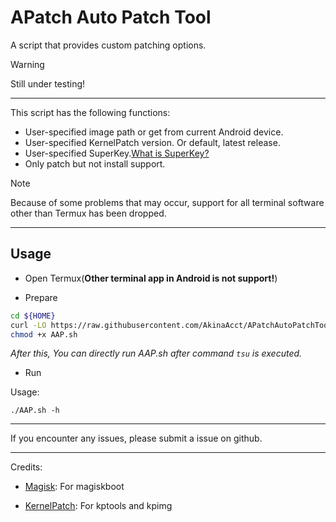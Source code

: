 # APatch Auto Patch Tool

A script that provides custom patching options.
> [!WARNING]
> Still under testing!

---

This script has the following functions:

- User-specified image path or get from current Android device.  
- User-specified KernelPatch version. Or default, latest release.  
- User-specified SuperKey.[What is SuperKey?](https://apatch.top/faq.html#what-is-superkey) 
- Only patch but not install support.

> [!NOTE]
> Because of some problems that may occur, support for all terminal software other than Termux has been dropped.

---

## Usage

- Open Termux(**Other terminal app in Android is not support!**)

- Prepare

```bash
cd ${HOME}
curl -LO https://raw.githubusercontent.com/AkinaAcct/APatchAutoPatchTool/main/AAP.sh
chmod +x AAP.sh
```

*After this, You can directly run AAP.sh after command `tsu` is executed.*

- Run

Usage:

```shell
./AAP.sh -h
```

---

If you encounter any issues, please submit a issue on github.

---

Credits:

- [Magisk](https://github.com/topjohnwu/magisk): For magiskboot

- [KernelPatch](https://github.com/bmax121/KernelPatch): For kptools and kpimg
